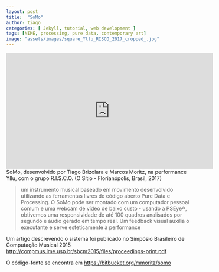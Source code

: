 ```yaml
---
layout: post
title:  "SoMo"
author: tiago
categories: [ Jekyll, tutorial, web development ]
tags: [NIME, processing, pure data, contemporary art]
image: "assets/images/square_Yllu_RISCO_2017_cropped_.jpg"
---
```


<iframe width="560" height="315" src="https://www.youtube.com/embed/SHhqdaUqi8Y" frameborder="0" allow="accelerometer; autoplay; clipboard-write; encrypted-media; gyroscope; picture-in-picture" allowfullscreen></iframe>
SoMo, desenvolvido por Tiago Brizolara e Marcos Moritz, na performance Yllu, com o grupo R.I.S.C.O. (O Sítio - Florianópolis, Brasil, 2017)

> um instrumento musical baseado em movimento desenvolvido utilizando as ferramentas livres de código aberto Pure Data e Processing. O SoMo pode ser montado com um computador pessoal comum e uma webcam de vídeo de baixo custo - usando a PSEye®,  obtivemos uma responsividade de até 100 quadros analisados por segundo e áudio gerado em tempo real. Um feedback visual auxilia o executante e serve esteticamente à performance

Um artigo descrevendo o sistema foi publicado no Simpósio Brasileiro de Computação Musical 2015  http://compmus.ime.usp.br/sbcm2015/files/proceedings-print.pdf

O código-fonte se encontra em https://bitbucket.org/mmoritz/somo
